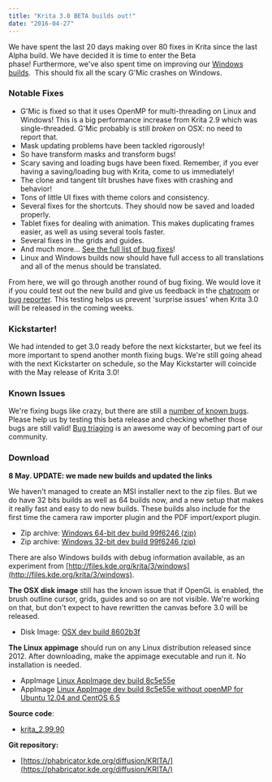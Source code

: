 ```yaml
---
title: "Krita 3.0 BETA builds out!"
date: "2016-04-27"
---
```


We have spent the last 20 days making over 80 fixes in Krita since the last Alpha build. We have decided it is time to enter the Beta phase! Furthermore, we've also spent time on improving our [Windows builds](https://krita.org/item/new-krita-3-0-windows-builds/).  This should fix all the scary G'Mic crashes on Windows.

### Notable Fixes

- G'Mic is fixed so that it uses OpenMP for multi-threading on Linux and Windows! This is a big performance increase from Krita 2.9 which was single-threaded. G'Mic probably is still _broken_ on OSX: no need to report that.
- Mask updating problems have been tackled rigorously!
- So have transform masks and transform bugs!
- Scary saving and loading bugs have been fixed. Remember, if you ever having a saving/loading bug with Krita, come to us immediately!
- The clone and tangent tilt brushes have fixes with crashing and behavior!
- Tons of little UI fixes with theme colors and consistency.
- Several fixes for the shortcuts. They should now be saved and loaded properly.
- Tablet fixes for dealing with animation. This makes duplicating frames easier, as well as using several tools faster.
- Several fixes in the grids and guides.
- And much more... [See the full list of bug fixes](https://community.kde.org/Krita/Krita3dot1releasenotes#3.0_BETA_.2822nd_of_April.29)!
- Linux and Windows builds now should have full access to all translations and all of the menus should be translated.

From here, we will go through another round of bug fixing. We would love it if you could test out the new build and give us feedback in the [chatroom](https://krita.org/irc/) or [bug reporter](https://krita.org/get-involved/report-a-bug/). This testing helps us prevent 'surprise issues' when Krita 3.0 will be released in the coming weeks.

### Kickstarter!

We had intended to get 3.0 ready before the next kickstarter, but we feel its more important to spend another month fixing bugs. We're still going ahead with the next Kickstarter on schedule, so the May Kickstarter will coincide with the May release of Krita 3.0!

### Known Issues

We're fixing bugs like crazy, but there are still a [number of known bugs](https://bugs.kde.org/buglist.cgi?bug_severity=critical&bug_severity=grave&bug_severity=major&bug_severity=crash&bug_severity=normal&bug_severity=minor&bug_status=UNCONFIRMED&bug_status=CONFIRMED&bug_status=ASSIGNED&bug_status=REOPENED&list_id=1348442&product=krita&query_format=advanced). Please help us by testing this beta release and checking whether those bugs are still valid! [Bug triaging](https://krita.org/item/ways-to-help-krita-bug-triaging/) is an awesome way of becoming part of our community.

### Download

**8 May. UPDATE: we made new builds and updated the links**

We haven't managed to create an MSI installer next to the zip files. But we do have 32 bits builds as well as 64 builds now, and a new setup that makes it really fast and easy to do new builds. These builds also include for the first time the camera raw importer plugin and the PDF import/export plugin.

- Zip archive: [Windows 64-bit dev build 99f6246 (zip)](http://files.kde.org/krita/3/windows/krita-3.0-Beta-master-99f6246-x64.zip)
- Zip archive: [Windows 32-bit dev build 99f6246 (zip)](http://files.kde.org/krita/3/windows/krita-3.0-Beta-master-99f6246-x86.zip)

There are also Windows builds with debug information available, as an experiment from [http://files.kde.org/krita/3/windows](http://files.kde.org/krita/3/windows).

**The OSX disk image** still has the known issue that if OpenGL is enabled, the brush outline cursor, grids, guides and so on are not visible. We're working on that, but don't expect to have rewritten the canvas before 3.0 will be released.

- Disk Image: [OSX dev build 8602b3f](http://files.kde.org/krita/3/osx/krita3-beta1-8602b3f.dmg)

**The Linux appimage** should run on any Linux distribution released since 2012. After downloading, make the appimage executable and run it. No installation is needed.

- AppImage [Linux AppImage dev build 8c5e55e](http://files.kde.org/krita/3/linux/krita-3.0-Beta-master-8c5e55e-x86_64.appimage)
- AppImage [Linux AppImage dev build 8c5e55e without openMP for Ubuntu 12.04 and CentOS 6.5](http://files.kde.org/krita/3/linux/krita-3.0-Beta-master-8c5e55e-no-openmp-x86_64.appimage)

**Source code**:

- [krita\_2.99.90](http://download.kde.org/unstable/krita/2.99.90/)

**Git repository:**

- [https://phabricator.kde.org/diffusion/KRITA/](https://phabricator.kde.org/diffusion/KRITA/)
